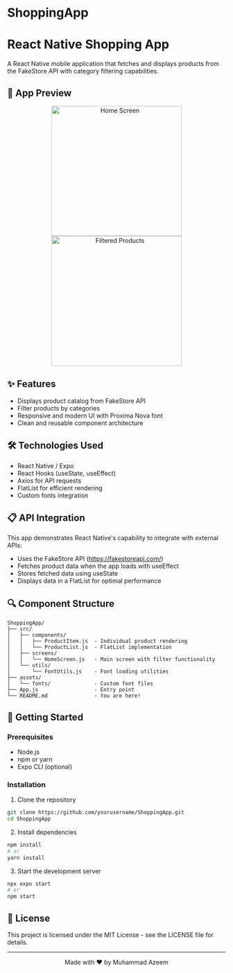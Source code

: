 # ShoppingApp
# React Native Shopping App

A React Native mobile application that fetches and displays products from the FakeStore API with category filtering capabilities.

## 📱 App Preview

<div align="center">
  <img src="![1742750490800](https://github.com/user-attachments/assets/17eafd14-2935-4948-a202-136e6b791e3f)
" alt="Home Screen" width="300" />
  <img src="![1742750490794](https://github.com/user-attachments/assets/77bab244-24f0-4cce-b5ec-35c926758dab)
" alt="Filtered Products" width="300" />
</div>

## ✨ Features

- Displays product catalog from FakeStore API
- Filter products by categories
- Responsive and modern UI with Proxima Nova font
- Clean and reusable component architecture

## 🛠️ Technologies Used

- React Native / Expo
- React Hooks (useState, useEffect)
- Axios for API requests
- FlatList for efficient rendering
- Custom fonts integration

## 📋 API Integration

This app demonstrates React Native's capability to integrate with external APIs:

- Uses the FakeStore API (https://fakestoreapi.com/)
- Fetches product data when the app loads with useEffect
- Stores fetched data using useState
- Displays data in a FlatList for optimal performance

## 🔍 Component Structure

```
ShoppingApp/
├── src/
│   ├── components/
│   │   ├── ProductItem.js  - Individual product rendering
│   │   └── ProductList.js  - FlatList implementation
│   ├── screens/
│   │   └── HomeScreen.js   - Main screen with filter functionality
│   └── utils/
│       └── FontUtils.js    - Font loading utilities
├── assets/
│   └── fonts/              - Custom font files
├── App.js                  - Entry point
└── README.md               - You are here!
```

## 🚀 Getting Started

### Prerequisites

- Node.js
- npm or yarn
- Expo CLI (optional)

### Installation

1. Clone the repository
```bash
git clone https://github.com/yourusername/ShoppingApp.git
cd ShoppingApp
```

2. Install dependencies
```bash
npm install
# or
yarn install
```

3. Start the development server
```bash
npx expo start
# or
npm start
```
## 📝 License

This project is licensed under the MIT License - see the LICENSE file for details.

---

<div align="center">
  <p>Made with ❤️ by Muhammad Azeem</p>
</div>
